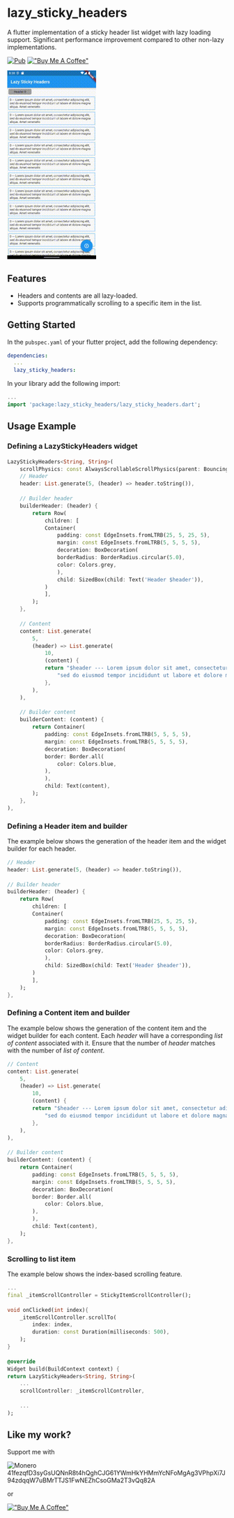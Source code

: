 # lazy_sticky_headers

A flutter implementation of a sticky header list widget with lazy loading support. Significant performance improvement compared to other non-lazy implementations.

[![Pub](https://img.shields.io/pub/v/lazy_sticky_headers.svg)](https://pub.dartlang.org/packages/lazy_sticky_headers)
[!["Buy Me A Coffee"](https://img.shields.io/badge/-buy_me_a%C2%A0coffee-gray?logo=buy-me-a-coffee)](https://www.buymeacoffee.com/incompetent)


![Screenshot](https://raw.githubusercontent.com/incompetent-tester/lazy_sticky_headers/master/docs/sample.gif)

## Features

* Headers and contents are all lazy-loaded.
* Supports programmatically scrolling to a specific item in the list.

## Getting Started

In the `pubspec.yaml` of your flutter project, add the following dependency:

```yaml
dependencies:
  ...
  lazy_sticky_headers:
```

In your library add the following import:

```dart
...
import 'package:lazy_sticky_headers/lazy_sticky_headers.dart';
```

## Usage Example

### Defining a LazyStickyHeaders widget
```dart
LazyStickyHeaders<String, String>(
    scrollPhysics: const AlwaysScrollableScrollPhysics(parent: BouncingScrollPhysics()),
    // Header
    header: List.generate(5, (header) => header.toString()),

    // Builder header
    builderHeader: (header) {
        return Row(
            children: [
            Container(
                padding: const EdgeInsets.fromLTRB(25, 5, 25, 5),
                margin: const EdgeInsets.fromLTRB(5, 5, 5, 5),
                decoration: BoxDecoration(
                borderRadius: BorderRadius.circular(5.0),
                color: Colors.grey,
                ),
                child: SizedBox(child: Text('Header $header')),
            )
            ],
        );
    },

    // Content
    content: List.generate(
        5,
        (header) => List.generate(
            10,
            (content) {
            return "$header --- Lorem ipsum dolor sit amet, consectetur adipiscing elit, "
                "sed do eiusmod tempor incididunt ut labore et dolore magna aliqua. Amet venenatis ";
            },
        ),
    ),

    // Builder content
    builderContent: (content) {
        return Container(
            padding: const EdgeInsets.fromLTRB(5, 5, 5, 5),
            margin: const EdgeInsets.fromLTRB(5, 5, 5, 5),
            decoration: BoxDecoration(
            border: Border.all(
                color: Colors.blue,
            ),
            ),
            child: Text(content),
        );
    },
),
```

### Defining a Header item and builder
The example below shows the generation of the header item and the widget builder for each header.

```dart
// Header
header: List.generate(5, (header) => header.toString()),

// Builder header
builderHeader: (header) {
    return Row(
        children: [
        Container(
            padding: const EdgeInsets.fromLTRB(25, 5, 25, 5),
            margin: const EdgeInsets.fromLTRB(5, 5, 5, 5),
            decoration: BoxDecoration(
            borderRadius: BorderRadius.circular(5.0),
            color: Colors.grey,
            ),
            child: SizedBox(child: Text('Header $header')),
        )
        ],
    );
},
```

### Defining a Content item and builder
The example below shows the generation of the content item and the widget builder for each content. Each *header* will have a corresponding *list of content* associated with it. Ensure that the number of *header* matches with the number of *list of content*.

```dart
// Content
content: List.generate(
    5,
    (header) => List.generate(
        10,
        (content) {
        return "$header --- Lorem ipsum dolor sit amet, consectetur adipiscing elit, "
            "sed do eiusmod tempor incididunt ut labore et dolore magna aliqua. Amet venenatis ";
        },
    ),
),

// Builder content
builderContent: (content) {
    return Container(
        padding: const EdgeInsets.fromLTRB(5, 5, 5, 5),
        margin: const EdgeInsets.fromLTRB(5, 5, 5, 5),
        decoration: BoxDecoration(
        border: Border.all(
            color: Colors.blue,
        ),
        ),
        child: Text(content),
    );
},
```

### Scrolling to list item
The example below shows the index-based scrolling feature. 

```dart
...
final _itemScrollController = StickyItemScrollController();

void onClicked(int index){
    _itemScrollController.scrollTo(
        index: index,
        duration: const Duration(milliseconds: 500),
    );
}

@override
Widget build(BuildContext context) {
return LazyStickyHeaders<String, String>(
    ...
    scrollController: _itemScrollController,
    
    ...
);

```

## Like my work?
Support me with


![Monero](https://img.shields.io/badge/monero-FF6600?style=for-the-badge&logo=monero&logoColor=white) 41fezqfD3syGsUQNnR8t4hQghCJG61YWmHkYHMmYcNFoMgAg3VPhpXi7J94zdqqW7uBMrTTJS1FwNEZhCsoGMa2T3vQq82A

or 

[!["Buy Me A Coffee"](https://www.buymeacoffee.com/assets/img/custom_images/orange_img.png)](https://www.buymeacoffee.com/incompetent)
